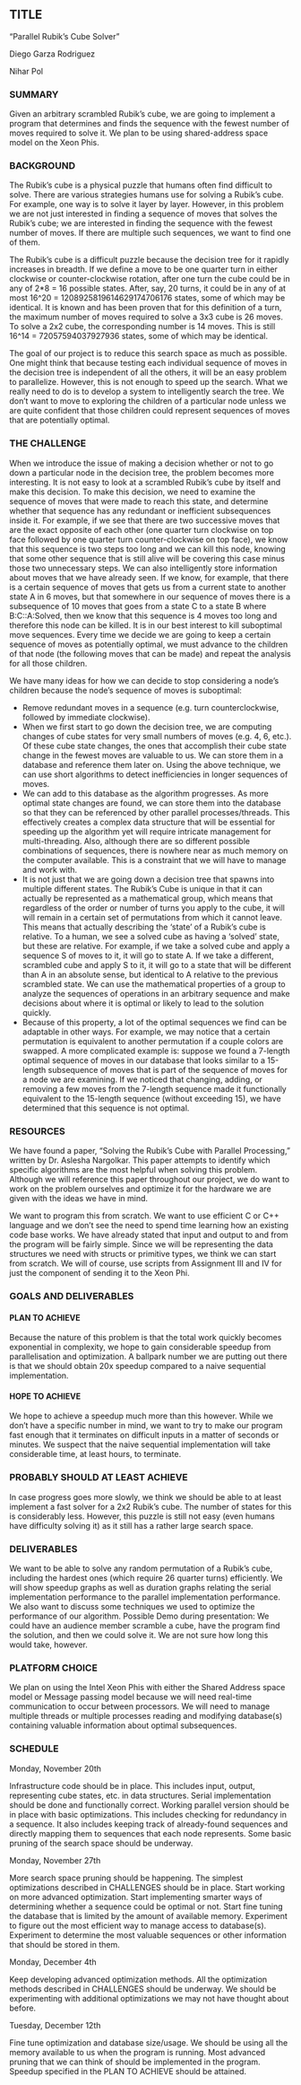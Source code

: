 ## TITLE

“Parallel Rubik’s Cube Solver” 

Diego Garza Rodriguez

Nihar Pol 

### SUMMARY

Given an arbitrary scrambled Rubik’s cube, we are going to implement a program that determines and finds the sequence with the fewest number of moves required to solve it. We plan to be using shared-address space model on the Xeon Phis. 

### BACKGROUND

The Rubik’s cube is a physical puzzle that humans often find difficult to solve. There are various strategies humans use for solving a Rubik’s cube. For example, one way is to solve it layer by layer. However, in this problem we are not just interested in finding a sequence of moves that solves the Rubik’s cube; we are interested in finding the sequence with the fewest number of moves. If there are multiple such sequences, we want to find one of them.

The Rubik’s cube is a difficult puzzle because the decision tree for it rapidly increases in breadth. If we define a move to be one quarter turn in either clockwise or counter-clockwise rotation, after one turn the cube could be in any of 2*8 = 16 possible states. After, say, 20 turns, it could be in any of at most 16^20 = 1208925819614629174706176 states, some of which may be identical. It is known and has been proven that for this definition of a turn, the maximum number of moves required to solve a 3x3 cube is 26 moves. To solve a 2x2 cube, the corresponding number is 14 moves. This is still 16^14 = 72057594037927936 states, some of which may be identical. 

The goal of our project is to reduce this search space as much as possible. One might think that because testing each individual sequence of moves in the decision tree is independent of all the others, it will be an easy problem to parallelize. However, this is not enough to speed up the search. What we really need to do is to develop a system to intelligently search the tree. We don’t want to move to exploring the children of a particular node unless we are quite confident that those children could represent sequences of moves that are potentially optimal. 

### THE CHALLENGE

When we introduce the issue of making a decision whether or not to go down a particular node in the decision tree, the problem becomes more interesting. It is not easy to look at a scrambled Rubik’s cube by itself and make this decision. To make this decision, we need to examine the sequence of moves that were made to reach this state, and determine whether that sequence has any redundant or inefficient subsequences inside it. For example, if we see that there are two successive moves that are the exact opposite of each other (one quarter turn clockwise on top face followed by one quarter turn counter-clockwise on top face), we know that this sequence is two steps too long and we can kill this node, knowing that some other sequence that is still alive will be covering this case minus those two unnecessary steps. We can also intelligently store information about moves that we have already seen. If we know, for example, that there is a certain sequence of moves that gets us from a current state to another state A in 6 moves, but that somewhere in our sequence of moves there is a subsequence of 10 moves that goes from a state C to a state B where B:C::A:Solved, then we know that this sequence is 4 moves too long and therefore this node can be killed. It is in our best interest to kill suboptimal move sequences.  Every time we decide we are going to keep a certain sequence of moves as potentially optimal, we must advance to the children of that node (the following moves that can be made) and repeat the analysis for all those children. 

We have many ideas for how we can decide to stop considering a node’s children because the node’s sequence of moves is suboptimal: 

- Remove redundant moves in a sequence (e.g. turn counterclockwise, followed by immediate clockwise). 
- When we first start to go down the decision tree, we are computing changes of cube states for very small numbers of moves (e.g. 4, 6, etc.). Of these cube state changes, the ones that accomplish their cube state change in the fewest moves are valuable to us. We can store them in a database and reference them later on. Using the above technique, we can use short algorithms to detect inefficiencies in longer sequences of moves. 
- We can add to this database as the algorithm progresses. As more optimal state changes are found, we can store them into the database so that they can be referenced by other parallel processes/threads. This effectively creates a complex data structure that will be essential for speeding up the algorithm yet will require intricate management for multi-threading. Also, although there are so different possible combinations of sequences, there is nowhere near as much memory on the computer available. This is a constraint that we will have to manage and work with. 
- It is not just that we are going down a decision tree that spawns into multiple different states. The Rubik’s Cube is unique in that it can actually be represented as a mathematical group, which means that regardless of the order or number of turns you apply to the cube, it will will remain in a certain set of permutations from which it cannot leave. This means that actually describing the ‘state’ of a Rubik’s cube is relative. To a human, we see a solved cube as having a ‘solved’ state, but these are relative. For example, if we take a solved cube and apply a sequence S of moves to it, it will go to state A. If we take a different, scrambled cube and apply S to it, it will go to a state that will be different than A in an absolute sense, but identical to A relative to the previous scrambled state. We can use the mathematical properties of a group to analyze the sequences of operations in an arbitrary sequence and make decisions about where it is optimal or likely to lead to the solution quickly. 
- Because of this property, a lot of the optimal sequences we find can be adaptable in other ways. For example, we may notice that a certain permutation is equivalent to another permutation if a couple colors are swapped. A more complicated example is: suppose we found a 7-length optimal sequence of moves in our database that looks similar to a 15-length subsequence of moves that is part of the sequence of moves for a node we are examining. If we noticed that changing, adding, or removing a few moves from the 7-length sequence made it functionally equivalent to the 15-length sequence (without exceeding 15), we have determined that this sequence is not optimal.
  
### RESOURCES

We have found a paper, “Solving the Rubik’s Cube with Parallel Processing,” written by Dr. Aslesha Nargolkar. This paper attempts to identify which specific algorithms are the most helpful when solving this problem. Although we will reference this paper throughout our project, we do want to work on the problem ourselves and optimize it for the hardware we are given with the ideas we have in mind. 

We want to program this from scratch. We want to use efficient C or C++ language and we don’t see the need to spend time learning how an existing code base works. We have already stated that input and output to and from the program will be fairly simple. Since we will be representing the data structures we need with structs or primitive types, we think we can start from scratch. We will of course, use scripts from Assignment III and IV for just the component of sending it to the Xeon Phi. 

### GOALS AND DELIVERABLES
#### PLAN TO ACHIEVE 

Because the nature of this problem is that the total work quickly becomes exponential in complexity, we hope to gain considerable speedup from parallelisation and optimization. 	A ballpark number we are putting out there is that we should obtain 20x speedup compared to a naive sequential implementation.

#### HOPE TO ACHIEVE

We hope to achieve a speedup much more than this however. While we don’t have a specific number in mind, we want to try to make our program fast enough that it terminates on difficult inputs in a matter of seconds or minutes. We suspect that the naive sequential implementation will take considerable time, at least hours, to terminate.

### PROBABLY SHOULD AT LEAST ACHIEVE

In case progress goes more slowly, we think we should be able to at least implement a fast solver for a 2x2 Rubik’s cube. The number of states for this is considerably less. However, this puzzle is still not easy (even humans have difficulty solving it) as it still has a rather large search space.

### DELIVERABLES

We want to be able to solve any random permutation of a Rubik’s cube, including the hardest ones (which require 26 quarter turns) efficiently. We will show speedup graphs as well as duration graphs relating the serial implementation performance to the parallel implementation performance. We also want to discuss some techniques we used to optimize the performance of our algorithm. Possible Demo during presentation: We could have an audience member scramble a cube, have the program find the solution, and then we could solve it. We are not sure how long this would take, however.

### PLATFORM CHOICE

We plan on using the Intel Xeon Phis with either the Shared Address space model or Message passing model because we will need real-time communication to occur between processors. We will need to manage multiple threads or multiple processes reading and modifying database(s) containing valuable information about optimal subsequences.

### SCHEDULE 

Monday, November 20th

Infrastructure code should be in place. This includes input, output, representing cube states, etc. in data structures. 
Serial implementation should be done and functionally correct.
Working parallel version should be in place with basic optimizations. This includes checking for redundancy in a sequence. It also includes keeping track of already-found sequences and directly mapping them to sequences that each node represents. Some basic pruning of the search space should be underway. 

Monday, November 27th

More search space pruning should be happening. The simplest optimizations described in CHALLENGES should be in place. 
Start working on more advanced optimization. Start implementing smarter ways of determining whether a sequence could be optimal or not. 
Start fine tuning the database that is limited by the amount of available memory. Experiment to figure out the most efficient way to manage access to database(s). Experiment to determine the most valuable sequences or other information that should be stored in them. 

Monday, December 4th

Keep developing advanced optimization methods. All the optimization methods described in CHALLENGES should be underway.
We should be experimenting with additional optimizations we may not have thought about before. 

Tuesday, December 12th

Fine tune optimization and database size/usage. We should be using all the memory available to us when the program is running. 
Most advanced pruning that we can think of should be implemented in the program. 
Speedup specified in the PLAN TO ACHIEVE should be attained.
